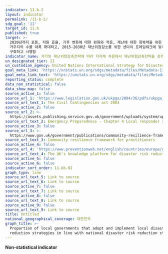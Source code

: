 ```yaml
---
indicator: 11.b.2
layout: indicator
permalink: /11-b-2/
sdg_goal: '11'
target_id: 11.b
published: true
target: >-
  2020년까지 포용, 자원 효율, 기후 변화에 대한 완화와 적응, 재난에 대한 회복력을 위한 통합 정책 및 계획을 채택, 시행하는 도시와
  거주지의 수를 대폭 확대하고, 2015-2030년 재난위험감소를 위한 센다이 프레임워크에 맞추어 모든 수준에서의 통합적인 재난위기관리를
  구축하고 시행함
indicator_name: 국가의 재난위험감축전략에 따라 지자체 차원에서 재난위험감축전략을 갖추고 있는 비율
un_designated_tier: II
un_custodian_agency: United Nations International Strategy for Disaster Reduction (UNISDR)
goal_meta_link: 'https://unstats.un.org/sdgs/metadata/files/Metadata-11-0B-02.pdf'
goal_meta_link_text: 'https://unstats.un.org/sdgs/metadata/files/Metadata-11-0B-02.pdf'
reporting_status: complete
data_non_statistical: false
data_show_map: false
source_active_1: false
source_url_1: 'https://www.legislation.gov.uk/ukpga/2004/36/pdfs/ukpga_20040036_en.pdf'
source_url_text_1: The Civil Contingencies act 2004
source_active_2: false
source_url_2: >-
  https://assets.publishing.service.gov.uk/government/uploads/system/uploads/attachment_data/file/61027/Chapter-4-Local_20Responder-Risk-assessment-duty-revised-March.pdf
source_url_text_2: Emergency Preparedness - Chapter 4 Local responder risk assessment duty
source_active_3: false
source_url_3: >-
  https://www.gov.uk/government/publications/community-resilience-framework-for-practitioners
source_url_text_3: Community resilience framework for practitioners
source_active_4: false
source_url_4: 'https://www.preventionweb.net/english/countries/europe/gbr/'
source_url_text_4: The UK's knowledge platform for disaster risk reduction (PreventionWeb)
source_active_5: false
source_active_6: false
indicator_sort_order: 11-bb-02
graph_type: line
source_url_text_5: Link to source
source_url_text_6: Link to source
source_active_7: false
source_url_text_7: Link to source
source_active_8: false
source_url_text_8: Link to source
source_active_9: false
source_url_text_9: Link to source
title: Untitled
national_geographical_coverage: 대한민국
graph_title: >-
  Proportion of local governments that adopt and implement local disaster risk
  reduction strategies in line with national disaster risk reduction strategies
---
```

**Non-statistical indicator**
